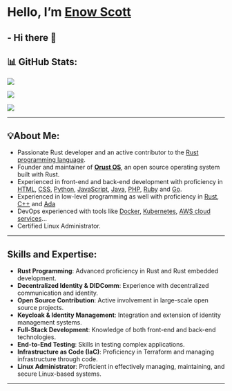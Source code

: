 # Hello, I’m [Enow Scott](https://github.com/Blindspot22)
## -  Hi there 👋

## 📊 GitHub Stats:
![](https://github-readme-stats.vercel.app/api?username=Blindspot22&show_icons=true)<br/>
<!-- ![](https://github-readme-streak-stats.herokuapp.com/?user=Blindspot22&theme=react&hide_border=false)<br/> -->
![](https://github-readme-stats.vercel.app/api/top-langs/?username=Blindspot22&theme=react&hide_border=false&include_all_commits=false&count_private=false&layout=compact)


[![](https://visitcount.itsvg.in/api?id=freeCodeCamp&icon=0&color=0)](https://visitcount.itsvg.in)

---
## **💡About Me**:
- Passionate Rust developer and an active contributor to the [Rust programming language](https://github.com/rust-lang/rust).
- Founder and maintainer of [**Orust OS**](https://github.com/orust-org/orust-OS), an open source operating system built with Rust.
- Experienced in front-end and back-end development with proficiency in [HTML](https://github.com/whatwg/html), [CSS](https://github.com/w3c/csswg-drafts), [Python](https://github.com/python), [JavaScript](https://github.com/nodejs), [Java](https://github.com/openjdk), [PHP](https://github.com/php), [Ruby](https://github.com/ruby) and [Go](https://github.com/golang/go).
- Experienced in low-level programming as well with proficiency in [Rust](https://github.com/rust-lang), [C++](https://github.com/cplusplus) and [Ada](https://github.com/AdaCore)
- DevOps experienced with tools like [Docker](https://github.com/docker), [Kubernetes](https://github.com/kubernetes), [AWS cloud services](https://github.com/aws)...
- Certified Linux Administrator.

---
## Skills and Expertise:
- **Rust Programming**: Advanced proficiency in Rust and Rust embedded development.
- **Decentralized Identity & DIDComm**: Experience with decentralized communication and identity.
- **Open Source Contribution**: Active involvement in large-scale open source projects.
- **Keycloak & Identity Management**: Integration and extension of identity management systems.
- **Full-Stack Development**: Knowledge of both front-end and back-end technologies.
- **End-to-End Testing**: Skills in testing complex applications.
- **Infrastructure as Code (IaC)**: Proficiency in Terraform and managing infrastructure through code.
- **Linux Administrator**: Proficient in effectively managing, maintaining, and secure Linux-based systems.
---
<!-- Proudly created with GPRM ( https://gprm.itsvg.in ) -->


